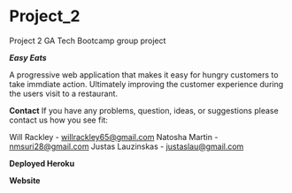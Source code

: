 # Project_2
Project 2 GA Tech Bootcamp group project 

*********Easy Eats*********

A progressive web application that makes it easy for hungry customers to take immdiate action. Ultimately improving the customer experience during the users visit to a restaurant.


**********Contact**********
If you have any problems, question, ideas, or suggestions please contact us how you see fit:

Will Rackley - willrackley65@gmail.com
Natosha Martin - nmsuri28@gmail.com
Justas Lauzinskas - justaslau@gmail.com

**********Deployed Heroku**********




**********Website**********